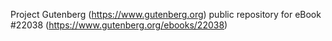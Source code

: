 Project Gutenberg (https://www.gutenberg.org) public repository for eBook #22038 (https://www.gutenberg.org/ebooks/22038)
